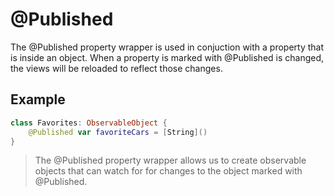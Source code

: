# @Published

The @Published property wrapper is used in conjuction with a property that is inside an object. When a property is marked with @Published is changed, the views will
be reloaded to reflect those changes.

## Example

``` swift
class Favorites: ObservableObject {
    @Published var favoriteCars = [String]()
}
```
> The @Published property wrapper allows us to create observable objects that can watch for for changes to the object marked with @Published. 
